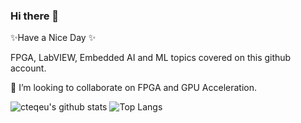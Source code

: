 ### Hi there 👋
✨Have a Nice Day ✨

FPGA, LabVIEW, Embedded AI and ML topics covered on this github account.

👯 I’m looking to collaborate on FPGA and GPU Acceleration.

<!--
**cteqeu/cteqeu** is a ✨ _special_ ✨ repository because its `README.md` (this file) appears on your GitHub profile.

Here are some ideas to get you started:

- 🔭 I’m currently working on ...
- 🌱 I’m currently learning ...
- 👯 I’m looking to collaborate on ...
- 🤔 I’m looking for help with ...
- 💬 Ask me about ...
- 📫 How to reach me: ...
- 😄 Pronouns: ...
- ⚡ Fun fact: ...
-->



![cteqeu's github stats](https://github-readme-stats.vercel.app/api?username=cteqeu) ![Top Langs](https://github-readme-stats.vercel.app/api/top-langs/?username=cteqeu&layout=compact)


